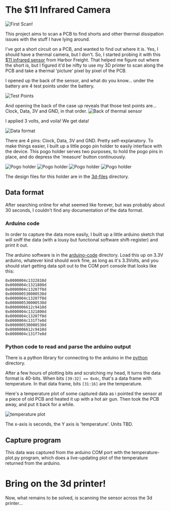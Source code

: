 # The $11 Infrared Camera
![First Scan!](images/heatmap.jpg)

This project aims to scan a PCB to find shorts and other thermal dissipation issues with the stuff I have lying around.

I've got a short circuit on a PCB, and wanted to find out where it is.  Yes, I should have a thermal camera, but I don't.  So, I started probing it with this [$11 infrared sensor](https://www.harborfreight.com/non-contact-pocket-thermometer-93983.html) from Harbor Freight.   That helped me figure out where the short is, but I figured it'd be nifty to use my 3D printer to scan along the PCB and take a thermal 'picture' pixel by pixel of the PCB. 

I opened up the back of the sensor, and what do you know... under the battery are 4 test points under the battery.  

![Test Points](images/testpoints.jpg)

And opening the back of the case up reveals that those test points are...  Clock, Data, 3V and GND, in that order.
![Back of thermal sensor](images/battery-contacts.jpg)

I applied 3 volts, and voila!  We get data!

![Data format](images/data-capture.jpg)

There are 4 pins:  Clock, Data, 3V and GND.  Pretty self-explanatory.  To make things easier, I built up a little pogo pin holder to easily interface with the device.    This pogo holder serves two purposes, to hold the pogo pins in place, and do depress the 'measure' button continuously.

![Pogo holder](images/pogo-holder-cad.jpg)
![Pogo holder](images/pogo-holder1.jpg)
![Pogo holder](images/pogo-holder2.jpg)
![Pogo holder](images/pogo-holder3.jpg)

The design files for this holder are in the [3d-files](3d-files) directory.

## Data format
After searching online for what seemed like forever, but was probably about 30 seconds, I couldn't find any documentation of the data format.  

### Arduino code
In order to capture the data more easily, I built up a little arduino sketch that will sniff the data (with a lousy but functional software shift-register) and print it out.

The arduino software is in the [arduino-code](arduino-code) directory.  Load this up on 3.3V arduino, whatever kind should work fine, as long as it's 3.3Volts, and you should start getting data spit out to the COM port console that looks like this:

```
0x0000004c1322810d
0x0000004c1321800d
0x0000004c13207f0d
0x000000530000530d
0x0000004c13207f0d
0x000000530000530d
0x0000006612c9410d
0x0000004c1321800d
0x0000004c13207f0d
0x0000004c131f7e0d
0x000000530000530d
0x0000006612c9410d
0x0000004c131f7e0d
```

### Python code to read and parse the arduino output
There is a python library for connecting to the arduino in the [python](python) directory.

After a few hours of plotting bits and scratching my head, It turns the data format is 40-bits.  When bits `[39:32] == 0x4c`, that's a data frame with temperature.  In that data frame, bits `[31:16]` are the temperature.  

Here's a temperature plot of some captured data as i pointed the sensor at a piece of old PCB and heated it up with a hot air gun.  Then took the PCB away, and put it back for a while.

![temperature plot](images/temperature-plot.jpg)

The x-axis is seconds, the Y axis is 'temperature'.  Units TBD.

## Capture program
This data was captured from the arduino COM port with the temperature-plot.py program, which does a live-updating plot of the temperature returned from the arduino.

# Bring on the 3d printer!
Now, what remains to be solved, is scanning the sensor across the 3d printer...
